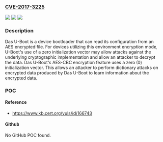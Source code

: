 ### [CVE-2017-3225](https://cve.mitre.org/cgi-bin/cvename.cgi?name=CVE-2017-3225)
![](https://img.shields.io/static/v1?label=Product&message=U-Boot&color=blue)
![](https://img.shields.io/static/v1?label=Version&message=2017.092017.09%20&color=brighgreen)
![](https://img.shields.io/static/v1?label=Vulnerability&message=CWE-329&color=brighgreen)

### Description

Das U-Boot is a device bootloader that can read its configuration from an AES encrypted file. For devices utilizing this environment encryption mode, U-Boot's use of a zero initialization vector may allow attacks against the underlying cryptographic implementation and allow an attacker to decrypt the data. Das U-Boot's AES-CBC encryption feature uses a zero (0) initialization vector. This allows an attacker to perform dictionary attacks on encrypted data produced by Das U-Boot to learn information about the encrypted data.

### POC

#### Reference
- https://www.kb.cert.org/vuls/id/166743

#### Github
No GitHub POC found.

